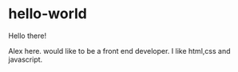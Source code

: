 # hello-world


Hello there!

Alex here. would like to be a front end developer. I like html,css and javascript. 

